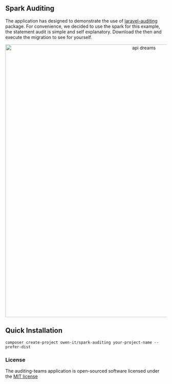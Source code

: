 ## Spark Auditing

The application has designed to demonstrate the use of [laravel-auditing](https://github.com/owen-it/laravel-auditing) package. For convenience, we decided to use the spark for this example, the statement audit is simple and self explanatory. Download the then and execute the migration to see for yourself.

<p align="center">
  <img src="https://raw.githubusercontent.com/owen-it/spark-auditing/master/public/img/spark-auditing.png" width="850px" alt="api dreams" />
</p>

## Quick Installation

    composer create-project owen-it/spark-auditing your-project-name --prefer-dist

### License

The auditing-teams application is open-sourced software licensed under the [MIT license](http://opensource.org/licenses/MIT)
